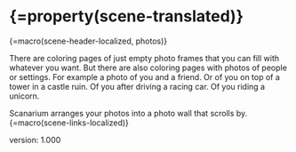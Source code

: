 # {=property(scene-translated)}

{=macro(scene-header-localized, photos)}

There are coloring pages of just empty photo frames that you can fill with whatever you want.
But there are also coloring pages with photos of people or settings.
For example a photo of you and a friend.
Or of you on top of a tower in a castle ruin.
Of you after driving a racing car.
Of you riding a unicorn.

Scanarium arranges your photos into a photo wall that scrolls by.
{=macro(scene-links-localized)}

version: 1.000
